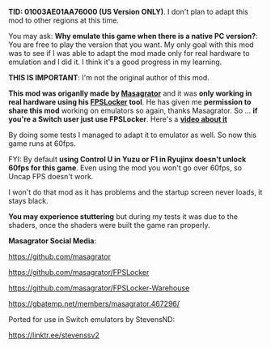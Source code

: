 **TID: 01003AE01AA76000 (US Version ONLY)**. I don't plan to adapt this mod to other regions at this time.

You may ask: **Why emulate this game when there is a native PC version?**: You are free to play the version that you want. My only goal with this mod was to see if I was able to adapt the mod made only for real hardware to emulation and I did it. I think it's a good progress in my learning.

**THIS IS IMPORTANT**: I'm not the original author of this mod.

**This mod was origanlly made by [Masagrator](https://github.com/masagrator)** and it was **only working in real hardware using his [FPSLocker](https://github.com/masagrator/FPSLocker) tool**. He has given me **permission to share this mod** working on emulators so again, thanks Masagrator. So ... **if you're a Switch user just use FPSLocker**. Here's a **[video about it](https://youtu.be/0X5g6HF7LB4?si=dYhWqNnGJnOPkEcT)**

By doing some tests I managed to adapt it to emulator as well. So now this game runs at 60fps.

FYI: By default **using Control U in Yuzu or F1 in Ryujinx doesn't unlock 60fps for this game**. Even using the mod you won't go over 60fps, so Uncap FPS doesn't work.

I won't do that mod as it has problems and the startup screen never loads, it stays black.

**You may experience stuttering** but during my tests it was due to the shaders, once the shaders were built the game ran properly.

**Masagrator Social Media**:

https://github.com/masagrator

https://github.com/masagrator/FPSLocker

https://github.com/masagrator/FPSLocker-Warehouse

https://gbatemp.net/members/masagrator.467296/

Ported for use in Switch emulators by StevensND:

https://linktr.ee/stevenssv2